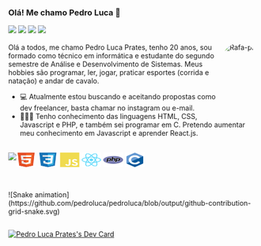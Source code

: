 ### Olá! Me chamo Pedro Luca 👋

<div>
  <a href="https://www.linkedin.com/in/pedro-luca-prates/" target="_blank"><img src="https://img.shields.io/badge/-LinkedIn-%230077B5?style=for-the-badge&logo=linkedin&logoColor=white" target="_blank"></a> 
  <a href = "mailto:pedrolucadev@outlook.com"><img src="https://img.shields.io/badge/Email-0078D4?style=for-the-badge&logo=microsoft-outlook&logoColor=white" target="_blank"></a>
  <a href="https://instagram.com/pe.uuh" target="_blank"><img src="https://img.shields.io/badge/-Instagram-%23E4405F?style=for-the-badge&logo=instagram&logoColor=white" target="_blank"></a>
  <a href="https://open.spotify.com/user/a0nbictednh842ioypq5ptw7h?si=u1BlvzIZRTqeUKD4E_PyMg" target="_blank"><img src="https://img.shields.io/badge/Spotify-1ED760?&style=for-the-badge&logo=spotify&logoColor=white" target="_blank"></a>
</div>
<br>
<div>
  <img align="right" alt="Rafa-pic" height="150" style="border-radius:50px;" src="https://github.com/TheDudeThatCode/TheDudeThatCode/raw/master/Assets/Developer.gif?raw=true">
</div>
<div>
Olá a todos, me chamo Pedro Luca Prates, tenho 20 anos, sou formado como técnico em informática e estudante do segundo semestre de Análise e Desenvolvimento de Sistemas. Meus hobbies são programar, ler, jogar, praticar esportes (corrida e natação) e andar de cavalo.

- 💻 Atualmente estou buscando e aceitando propostas como dev freelancer, basta chamar no instagram ou e-mail.
- 👨🏻‍💻 Tenho conhecimento das linguagens HTML, CSS, Javascript e PHP, e também sei programar em C. Pretendo aumentar meu conhecimento em Javascript e aprender React.js.
</div>
<br>
<div style="display: flex;">
  <div>
    <a href="https://pedroluca.epizy.com">
  <!--   <img height="180em" src="https://github-readme-stats.vercel.app/api?username=pedroluca&show_icons=true&theme=tokyonight&include_all_commits=true&count_private=true"/> -->
      <img height="180em" src="https://github-readme-stats.vercel.app/api/top-langs/?username=pedroluca&layout=compact&langs_count=7&theme=tokyonight">
    </a>
  </div>
  <div>
    <img align="center" alt="Pedro-HTML" height="30" width="40" src="https://raw.githubusercontent.com/devicons/devicon/master/icons/html5/html5-original.svg">
    <img align="center" alt="Pedro-CSS" height="30" width="40" src="https://raw.githubusercontent.com/devicons/devicon/master/icons/css3/css3-original.svg">
    <img align="center" alt="Pedro-Js" height="30" width="40" src="https://raw.githubusercontent.com/devicons/devicon/master/icons/javascript/javascript-plain.svg">
    <img align="center" alt="Pedro-React" height="30" width="40" src="https://raw.githubusercontent.com/devicons/devicon/master/icons/react/react-original.svg">
    <img align="center" alt="Pedro-PHP" height="30" width="40" src="https://raw.githubusercontent.com/devicons/devicon/master/icons/php/php-original.svg">
  <!--   <img align="center" alt="Pedro-MySQL" height="30" width="40" src="https://raw.githubusercontent.com/devicons/devicon/master/icons/mysql/mysql-original.svg"> -->
    <img align="center" alt="Pedro-Csharp" height="30" width="40" src="https://raw.githubusercontent.com/devicons/devicon/master/icons/c/c-original.svg">
  <!--   <img align="center" alt="Pedro-Csharp" height="30" width="40" src="https://raw.githubusercontent.com/devicons/devicon/master/icons/cplusplus/cplusplus-original.svg"> -->
  </div>
</div>
  
##
  
<br>
  
<div>  
  ![Snake animation](https://github.com/pedroluca/pedroluca/blob/output/github-contribution-grid-snake.svg)
</div>

##
<div>
  <a href="https://app.daily.dev/pedroluca"><img src="https://api.daily.dev/devcards/3be6a7a65c11406aa5a1845c680e4e30.png?r=3ks" width="400" alt="Pedro Luca Prates's Dev Card"/></a>
</div>

